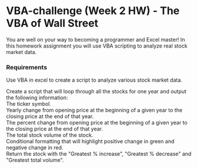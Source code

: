 # VBA-challenge (Week 2 HW) - The VBA of Wall Street

You are well on your way to becoming a programmer and Excel master! In this homework assignment you will use VBA scripting to analyze real stock market data. 

### Requirements
Use VBA in excel to create a script to analyze various stock market data.

Create a script that will loop through all the stocks for one year and output the following information: \
The ticker symbol.\
Yearly change from opening price at the beginning of a given year to the closing price at the end of that year.\
The percent change from opening price at the beginning of a given year to the closing price at the end of that year.\
The total stock volume of the stock.\
Conditional formatting that will highlight positive change in green and negative change in red.\
Return the stock with the "Greatest % increase", "Greatest % decrease" and "Greatest total volume".
